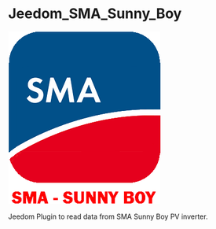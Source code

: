 # Jeedom_SMA_Sunny_Boy

![GitHub Logo](/SMA_SunnyBoy/plugin_info/SMA_SunnyBoy_icon.png)

Jeedom Plugin to read data from SMA Sunny Boy PV inverter.
